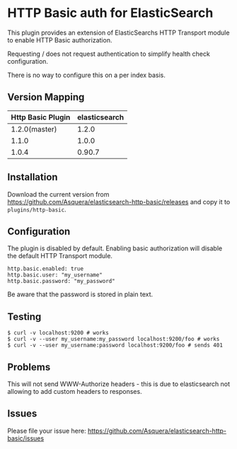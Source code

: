 # HTTP Basic auth for ElasticSearch

This plugin provides an extension of ElasticSearchs HTTP Transport module to enable HTTP Basic authorization.

Requesting / does not request authentication to simplify health check configuration.

There is no way to configure this on a per index basis.

## Version Mapping

|     Http Basic Plugin       | elasticsearch         |
|-----------------------------|-----------------------|
| 1.2.0(master)               | 1.2.0                 |
| 1.1.0                       | 1.0.0                 |
| 1.0.4                       | 0.90.7                |

## Installation

Download the current version from https://github.com/Asquera/elasticsearch-http-basic/releases and copy it to `plugins/http-basic`.

## Configuration

The plugin is disabled by default. Enabling basic authorization will disable the default HTTP Transport module.

```
http.basic.enabled: true
http.basic.user: "my_username"
http.basic.password: "my_password"
```

Be aware that the password is stored in plain text.

## Testing

```
$ curl -v localhost:9200 # works
$ curl -v --user my_username:my_password localhost:9200/foo # works
$ curl -v --user my_username:password localhost:9200/foo # sends 401
```

## Problems

This will not send WWW-Authorize headers - this is due to elasticsearch not allowing to add custom headers to responses.

## Issues

Please file your issue here: https://github.com/Asquera/elasticsearch-http-basic/issues
